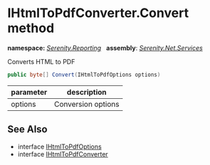 # IHtmlToPdfConverter.Convert method
**namespace:** *[Serenity.Reporting](../../README.md#serenity.reporting-namespace)*   **assembly**: *[Serenity.Net.Services](../../README.md)*

Converts HTML to PDF

```csharp
public byte[] Convert(IHtmlToPdfOptions options)
```

| parameter | description |
| --- | --- |
| options | Conversion options |

## See Also

* interface [IHtmlToPdfOptions](../IHtmlToPdfOptions.md)
* interface [IHtmlToPdfConverter](../IHtmlToPdfConverter.md)